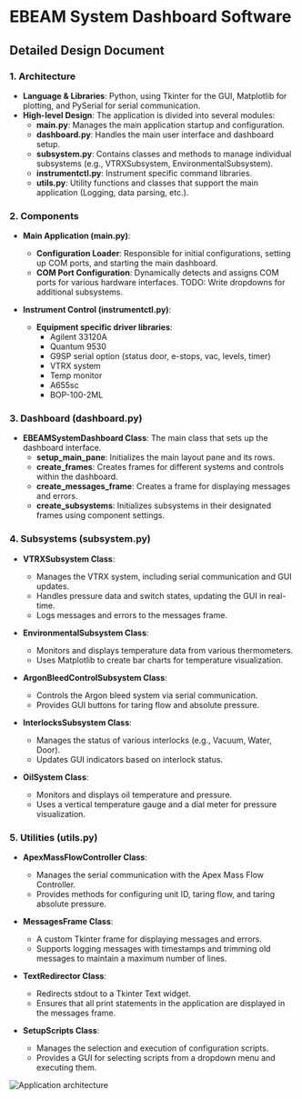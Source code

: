 # EBEAM System Dashboard Software

## Detailed Design Document

### 1. Architecture

- **Language & Libraries**: Python, using Tkinter for the GUI, Matplotlib for plotting, and PySerial for serial communication.
- **High-level Design**: The application is divided into several modules:
  - **main.py**: Manages the main application startup and configuration.
  - **dashboard.py**: Handles the main user interface and dashboard setup.
  - **subsystem.py**: Contains classes and methods to manage individual subsystems (e.g., VTRXSubsystem, EnvironmentalSubsystem).
  - **instrumentctl.py**: Instrument specific command libraries.
  - **utils.py**: Utility functions and classes that support the main application (Logging, data parsing, etc.).

### 2. Components

- **Main Application (main.py)**:
  - **Configuration Loader**: Responsible for initial configurations, setting up COM ports, and starting the main dashboard.
  - **COM Port Configuration**: Dynamically detects and assigns COM ports for various hardware interfaces. TODO: Write dropdowns for additional subsystems.

- **Instrument Control (instrumentctl.py)**:
  - **Equipment specific driver libraries**:
    - Agilent 33120A
    - Quantum 9530
    - G9SP serial option (status door, e-stops, vac, levels, timer)
    - VTRX system
    - Temp monitor
    - A655sc
    - BOP-100-2ML

### 3. Dashboard (dashboard.py)

- **EBEAMSystemDashboard Class**: The main class that sets up the dashboard interface.
  - **setup_main_pane**: Initializes the main layout pane and its rows.
  - **create_frames**: Creates frames for different systems and controls within the dashboard.
  - **create_messages_frame**: Creates a frame for displaying messages and errors.
  - **create_subsystems**: Initializes subsystems in their designated frames using component settings.

### 4. Subsystems (subsystem.py)

- **VTRXSubsystem Class**:
  - Manages the VTRX system, including serial communication and GUI updates.
  - Handles pressure data and switch states, updating the GUI in real-time.
  - Logs messages and errors to the messages frame.

- **EnvironmentalSubsystem Class**:
  - Monitors and displays temperature data from various thermometers.
  - Uses Matplotlib to create bar charts for temperature visualization.

- **ArgonBleedControlSubsystem Class**:
  - Controls the Argon bleed system via serial communication.
  - Provides GUI buttons for taring flow and absolute pressure.

- **InterlocksSubsystem Class**:
  - Manages the status of various interlocks (e.g., Vacuum, Water, Door).
  - Updates GUI indicators based on interlock status.

- **OilSystem Class**:
  - Monitors and displays oil temperature and pressure.
  - Uses a vertical temperature gauge and a dial meter for pressure visualization.

### 5. Utilities (utils.py)

- **ApexMassFlowController Class**:
  - Manages the serial communication with the Apex Mass Flow Controller.
  - Provides methods for configuring unit ID, taring flow, and taring absolute pressure.

- **MessagesFrame Class**:
  - A custom Tkinter frame for displaying messages and errors.
  - Supports logging messages with timestamps and trimming old messages to maintain a maximum number of lines.

- **TextRedirector Class**:
  - Redirects stdout to a Tkinter Text widget.
  - Ensures that all print statements in the application are displayed in the messages frame.

- **SetupScripts Class**:
  - Manages the selection and execution of configuration scripts.
  - Provides a GUI for selecting scripts from a dropdown menu and executing them.

![Application architecture](https://github.com/mslaffin/EBEAM_dashboard/blob/main/media/Topology.png)
